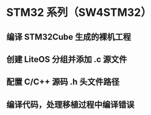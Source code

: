 # STM32 系列（SW4STM32）

## 编译 STM32Cube 生成的裸机工程

## 创建 LiteOS 分组并添加 .c 源文件

## 配置 C/C++ 源码 .h 头文件路径

## 编译代码，处理移植过程中编译错误